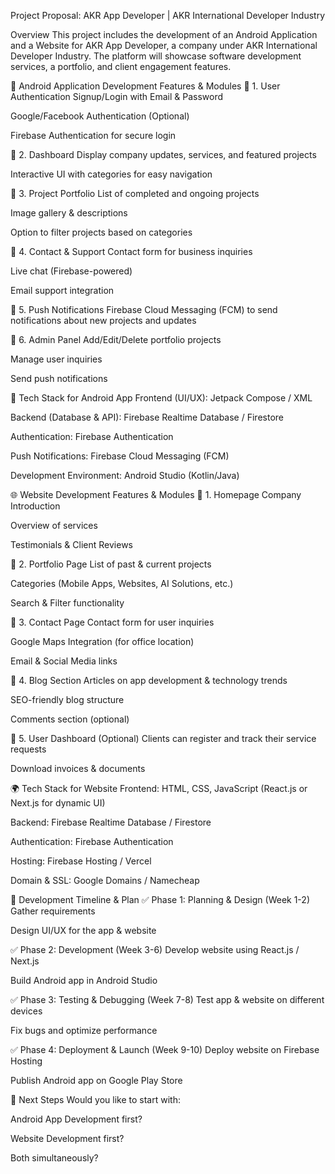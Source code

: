 Project Proposal: AKR App Developer | AKR International Developer Industry

Overview
This project includes the development of an Android Application and a Website for AKR App Developer, a company under AKR International Developer Industry. The platform will showcase software development services, a portfolio, and client engagement features.

📱 Android Application Development
Features & Modules
🔹 1. User Authentication
Signup/Login with Email & Password

Google/Facebook Authentication (Optional)

Firebase Authentication for secure login

🔹 2. Dashboard
Display company updates, services, and featured projects

Interactive UI with categories for easy navigation

🔹 3. Project Portfolio
List of completed and ongoing projects

Image gallery & descriptions

Option to filter projects based on categories

🔹 4. Contact & Support
Contact form for business inquiries

Live chat (Firebase-powered)

Email support integration

🔹 5. Push Notifications
Firebase Cloud Messaging (FCM) to send notifications about new projects and updates

🔹 6. Admin Panel
Add/Edit/Delete portfolio projects

Manage user inquiries

Send push notifications

📲 Tech Stack for Android App
Frontend (UI/UX): Jetpack Compose / XML

Backend (Database & API): Firebase Realtime Database / Firestore

Authentication: Firebase Authentication

Push Notifications: Firebase Cloud Messaging (FCM)

Development Environment: Android Studio (Kotlin/Java)

🌐 Website Development
Features & Modules
🔹 1. Homepage
Company Introduction

Overview of services

Testimonials & Client Reviews

🔹 2. Portfolio Page
List of past & current projects

Categories (Mobile Apps, Websites, AI Solutions, etc.)

Search & Filter functionality

🔹 3. Contact Page
Contact form for user inquiries

Google Maps Integration (for office location)

Email & Social Media links

🔹 4. Blog Section
Articles on app development & technology trends

SEO-friendly blog structure

Comments section (optional)

🔹 5. User Dashboard (Optional)
Clients can register and track their service requests

Download invoices & documents

🌍 Tech Stack for Website
Frontend: HTML, CSS, JavaScript (React.js or Next.js for dynamic UI)

Backend: Firebase Realtime Database / Firestore

Authentication: Firebase Authentication

Hosting: Firebase Hosting / Vercel

Domain & SSL: Google Domains / Namecheap

📌 Development Timeline & Plan
✅ Phase 1: Planning & Design (Week 1-2)
Gather requirements

Design UI/UX for the app & website

✅ Phase 2: Development (Week 3-6)
Develop website using React.js / Next.js

Build Android app in Android Studio

✅ Phase 3: Testing & Debugging (Week 7-8)
Test app & website on different devices

Fix bugs and optimize performance

✅ Phase 4: Deployment & Launch (Week 9-10)
Deploy website on Firebase Hosting

Publish Android app on Google Play Store

🎯 Next Steps
Would you like to start with:

Android App Development first?

Website Development first?

Both simultaneously?
